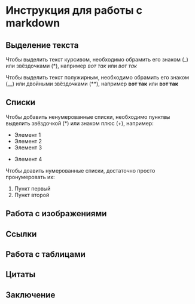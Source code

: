 # Инструкция для работы с markdown

## Выделение текста

Чтобы выделить текст курсивом, необходимо обрамить его знаком (_) или звёздочками (*), например _вот так_ или *вот так*

Чтобы выделить текст полужирным, необходимо обрамить его знаком (__) или двойными звёздочками (**), например __вот так__ или **вот так**

## Списки

Чтобы добавить ненумерованные списки, необходимо пунктвы выделить звёздочкой (*) или знаком плюс (+), например:
* Элемент 1
* Элемент 2
* Элемент 3
+ Элемент 4

Чтобы доавить нумерованные списки, достаточно просто пронумеровать их:

1. Пункт первый
2. Пункт второй

## Работа с изображениями

## Ссылки

## Работа с таблицами

## Цитаты

## Заключение